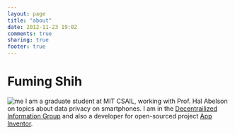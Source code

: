 ```yaml
---
layout: page
title: "about"
date: 2012-11-23 19:02
comments: true
sharing: true
footer: true
---
```

Fuming Shih
===========
![me](http://farm9.staticflickr.com/8061/8211574629_b2188c8e4b_n.jpg) I am a graduate student at MIT CSAIL, working with Prof. Hal Abelson on topics about data privacy on smartphones. I am in the [Decentrailized Information Group](http://dig.csail.mit.edu/) and also a developer for open-sourced project [App Inventor](http://appinventor.mit.edu/appinventor-sources/). 